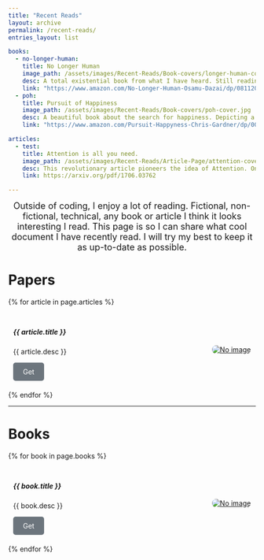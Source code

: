 ```yaml
---
title: "Recent Reads"
layout: archive
permalink: /recent-reads/
entries_layout: list

books:
  - no-longer-human: 
    title: No Longer Human
    image_path: /assets/images/Recent-Reads/Book-covers/longer-human-cover.jpg
    desc: A total existential book from what I have heard. Still reading
    link: "https://www.amazon.com/No-Longer-Human-Osamu-Dazai/dp/0811204812"
  - poh: 
    title: Pursuit of Happiness
    image_path: /assets/images/Recent-Reads/Book-covers/poh-cover.jpg
    desc: A beautiful book about the search for happiness. Depicting a 'classic' rags to riches story of a single-dad broker into a enterpreneur. Discussions like family trauma and crisis are unforgettable. Must read!
    link: "https://www.amazon.com/Pursuit-Happyness-Chris-Gardner/dp/0060744871"

articles:
  - test:
    title: Attention is all you need.
    image_path: /assets/images/Recent-Reads/Article-Page/attention-cover.png
    desc: This revolutionary article pioneers the idea of Attention. One of the many algorithms utilized in the now renowned GPT LLMs OpenAI implements. Great read to understand how a transformer (the 'T' on 'GPT') functions.
    link: https://arxiv.org/pdf/1706.03762

---
```


<center style="font-size: 18px">
Outside of coding, I enjoy a lot of reading. Fictional, non-fictional, technical, any book or article I think it looks interesting I read. This page is so I can share what cool document I have recently read. I will try my best to keep it as up-to-date as possible.
</center>

# Papers

{% for article in page.articles %}
  <div style="display: flex; margin: 10px 0; justify-content: space-between; padding: 10px;">
  <div style="max-width: 70%;">
    <h5>{{ article.title }}</h5>
    <div style="font-size: 14px">
      <p>{{ article.desc }}</p>
      <a href="{{ article.link }}" target="_blank" style="display: inline-block; padding: 10px 20px; background-color: #6c757d; color: white; text-decoration: none; border-radius: 5px;">Get</a>
    </div>
  </div>
  <div style="max-width: 25%; display: flex; align-items: center;">
    <a href="{{ article.link }}" target="_blank">
      <img src="{{article.image_path}}" alt="No image" style="max-width: 135px; max-height: 240px; border-radius: 8px;">
    </a>
  </div>
</div>
{% endfor %}

---

# Books

{% for book in page.books %}
  <div style="display: flex; margin: 10px 0; justify-content: space-between; padding: 10px;">
  <div style="max-width: 70%;">
    <h5>{{ book.title }}</h5>
    <div style="font-size: 14px">
      <p>{{ book.desc }}</p>
      <a href="{{ book.link }}" target="_blank" style="display: inline-block; padding: 10px 20px; background-color: #6c757d; color: white; text-decoration: none; border-radius: 5px;">Get</a>
    </div>
  </div>
  <div style="max-width: 25%; display: flex; align-items: center;">
    <a href="{{ book.link }}" target="_blank">
      <img src="{{book.image_path}}" alt="No image" style="max-width: 135px; max-height: 240px; border-radius: 8px;">
    </a>
  </div>
</div>
{% endfor %}

